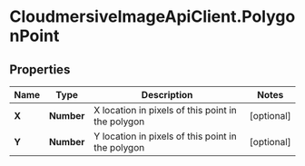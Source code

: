 # CloudmersiveImageApiClient.PolygonPoint

## Properties
Name | Type | Description | Notes
------------ | ------------- | ------------- | -------------
**X** | **Number** | X location in pixels of this point in the polygon | [optional] 
**Y** | **Number** | Y location in pixels of this point in the polygon | [optional] 


